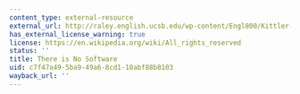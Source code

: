 ```yaml
---
content_type: external-resource
external_url: http://raley.english.ucsb.edu/wp-content/Engl800/Kittler-nosoftware.pdf
has_external_license_warning: true
license: https://en.wikipedia.org/wiki/All_rights_reserved
status: ''
title: There is No Software
uid: c7f47a49-5ba9-49a6-8cd1-10abf88b8103
wayback_url: ''
---
```

